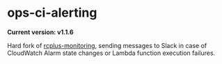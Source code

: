 # ops-ci-alerting

**Current version: v1.1.6**

Hard fork of [rcplus-monitoring](https://github.com/ringier-data/rcplus-monitoring), sending messages to Slack in case of CloudWatch Alarm
state changes or Lambda function execution failures.
